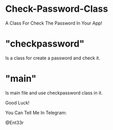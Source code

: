 # Check-Password-Class
A Class For Check The Password In Your App!

# "checkpassword"
Is a class for create a password and check it.

# "main"
Is main file and use checkpassword class in it.


Good Luck!

You Can Tell Me In Telegram:

@Ent33r
